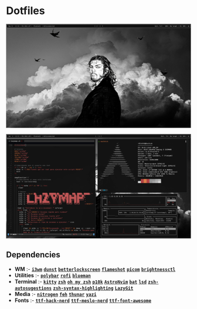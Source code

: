 # Dotfiles

![screenshot](./screenshots/screenshot.png)

![screenshot1](./screenshots/screenshot1.png)

## Dependencies
- **WM** :- [**`i3wm`**](https://i3wm.org/)  [**`dunst`**](https://wiki.archlinux.org/title/Dunst)  [**`betterlockscreen`**](https://github.com/betterlockscreen/betterlockscreen)  [**`flameshot`**](https://flameshot.org/)  [**`picom`**](https://wiki.archlinux.org/title/Picom)  [**`brightnessctl`**](https://archlinux.org/packages/extra/x86_64/brightnessctl/)
- **Utilities** :- [**`polybar`**](https://github.com/polybar/polybar)  [**`rofi`**](https://github.com/adi1090x/rofi)  [**`blueman`**](https://archlinux.org/packages/extra/x86_64/blueman/)
- **Terminal** :- [**`kitty`**](https://sw.kovidgoyal.net/kitty/)  [**`zsh`**](https://wiki.archlinux.org/title/Zsh)  [**`oh my zsh`**](https://ohmyz.sh/)  [**`p10k`**](https://github.com/romkatv/powerlevel10k)  [**`AstroNvim`**](https://astronvim.com/)  [**`bat`**](https://github.com/sharkdp/bat)  [**`lsd`**](https://github.com/lsd-rs/lsd)  [**`zsh-autosugestions`**](https://github.com/zsh-users/zsh-autosuggestions)  [**`zsh-syntax-highlighting`**](https://github.com/zsh-users/zsh-syntax-highlighting)  [**`LazyGit`**](https://github.com/jesseduffield/lazygit)
- **Media** :- [**`nitrogen`**](https://wiki.archlinux.org/title/nitrogen)  [**`feh`**](https://wiki.archlinux.org/title/feh)  [**`thunar`**](https://wiki.archlinux.org/title/thunar)  [**`yazi`**](https://yazi-rs.github.io/)
- **Fonts** :- [**`ttf-hack-nerd`**](https://archlinux.org/packages/extra/any/ttf-hack-nerd/)  [**`ttf-meslo-nerd`**](https://archlinux.org/packages/extra/any/ttf-meslo-nerd/)  [**`ttf-font-awesome`**](https://archlinux.org/packages/extra/any/ttf-font-awesome/)
